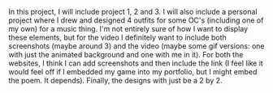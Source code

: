 In this project, I will include project 1, 2 and 3. I will also include a personal project where I drew and designed 4 outfits for some OC's (including one of my own) for a music thing. I'm not entirely sure of how I want to display these elements, but for the video I definitely want to include both screenshots (maybe around 3) and the video (maybe some gif versions: one with just the animated background and one with me in it). For both the websites, I think I can add screenshots and then include the link (I feel like it would feel off if I embedded my game into my portfolio, but I might embed the poem. It depends). Finally, the designs with just be a 2 by 2.
